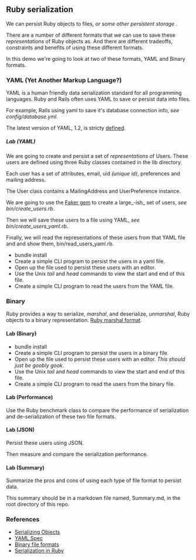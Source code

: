 ## Ruby serialization

We can persist Ruby objects to files, _or some other persistent storage_ .

There are a number of different formats that we can use to save these _representations_ of Ruby objects as. And there are different tradeoffs, constraints and benefits of using these different formats.

In this demo we're going to look at two of these formats, YAML and Binary formats.

### YAML (Yet Another Markup Language?)

YAML is a human friendly data serialization standard for all programming languages. Ruby and Rails often uses YAML to save or persist data into files. 

For example, Rails using yaml to save it's database connection info, _see config/database.yml_.

The latest version of YAML, 1.2, is stricty [defined](http://www.yaml.org/spec/1.2/spec.html/).

##### Lab (YAML)
We are going to create and persist a set of _representations_ of Users. These users are defined using three Ruby classes contained in the lib directory. 

Each user has a set of attributes, email, uid _(unique id)_, preferences and mailing address.

The User class contains a MailingAddress and UserPreference instance. 

We are going to use the [Faker gem](https://github.com/stympy/faker) to create a large_-ish_ set of users, _see bin/create_users.rb_.

Then we will save these users to a file using YAML, _see bin/create_users_yaml.rb_.

Finally, we will read the representations of these users from that YAML file and and show them, bin/read_users_yaml.rb.

* bundle install
* Create a simple CLI program to persist the users in a yaml file.
* Open up the file used to persist these users with an editor.
* Use the Unix _tail_ and _head_ commands to view the start and end of this file.
* Create a simple CLI program to read the users from the YAML file.

### Binary 
Ruby provides a way to serialize, _marshal_, and deserialize, _unmarshal_, Ruby objects to a binary representation. [Ruby marshal format](http://goo.gl/6ifMGb).

#### Lab (Binary)
* bundle install
* Create a simple CLI program to persist the users in a binary file.
* Open up the file used to persist these users with an editor. _This should just be goobly gook_.
* Use the Unix _tail_ and _head_ commands to view the start and end of this file.
* Create a simple CLI program to read the users from the binary file.


#### Lab (Performance)
Use the Ruby benchmark class to compare the performance of serialization and de-serialization of these two file formats.

#### Lab (JSON)
Persist these users using JSON. 

Then measure and compare the serialization performance.

#### Lab (Summary)
Summarize the pros and cons of using each type of file format to persist data.

This summary should be in a markdown file named, Summary.md, in the root directory of this repo.

### References
* [Serializing Objects](http://www.skorks.com/2010/04/serializing-and-deserializing-objects-with-ruby/)
* [YAML Spec](http://www.yaml.org/spec/1.2/spec.html/)
* [Binary file formats](https://practicingruby.com/articles/binary-file-formats)
* [Serialization in Ruby](http://ruby.about.com/od/advancedruby/ss/Serialization-In-Ruby-Marshal.htm)